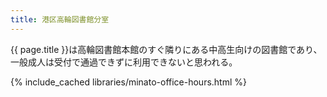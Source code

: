 ```yaml
---
title: 港区高輪図書館分室
---
```


{{ page.title }}は高輪図書館本館のすぐ隣りにある中高生向けの図書館であり、一般成人は受付で通過できずに利用できないと思われる。

{% include_cached libraries/minato-office-hours.html %}
